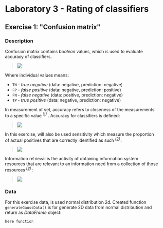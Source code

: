 # Laboratory 3 - Rating of classifiers
## Exercise 1: "Confusion matrix"
### Description
Confusion matrix contains _boolean_ values, which is used to evaluate accuracy
 of classifiers.

><img src="http://latex.codecogs.com/gif.latex?CM%3D%5Cbegin%7Bpmatrix%7D%20TN%26FP%20%5C%5C%20FN%26TP%20%5Cend%7Bpmatrix%7D" />

Where individual values means:
* `TN` - _true negative_ (data: negative, prediction: negative)
* `FP` - _false positive_ (data: negative, prediction: positive)
* `FN` - _false negative_ (data: positive, prediction: negative)
* `TP` - _true positive_ (data: negative, prediction: negative)

In measurement of set, accuracy refers to closeness of the measurements to a specific value<sup> _[[1]]_</sup>&nbsp;. 
Accuracy for classifiers is defined:
><img src="http://latex.codecogs.com/gif.latex?ACC%3D%5Cfrac%7BTP&plus;TN%7D%7BTP&plus;TN&plus;FP&plus;FN%7D" />
In this exercise, will also be used sensitivity which measure the proportion of actual
positives that are correctly identified as such <sup> _[[2]]_</sup>&nbsp;:

><img src="http://latex.codecogs.com/gif.latex?TPR%3D%5Cfrac%7BTP%7D%7BTP&plus;FN%7D" />

Information retrieval is the activity of obtaining information system resources that are relevant to an information
 need from a collection of those resources<sup> _[[3]]_</sup>&nbsp;:
><img src="http://latex.codecogs.com/gif.latex?FPR%3D%5Cfrac%7BFP%7D%7BFP&plus;TN%7D%3D1-TPR" />

### Data
For this exercise data, is used normal distribution 2d. Created function `generateGaussData()`
is for generate 2D data from normal distribution and return as _DataFrame_ object:
```
here function
```


[1]: https://en.wikipedia.org/wiki/Accuracy_and_precision
[2]: https://en.wikipedia.org/wiki/Sensitivity_and_specificity
[3]: https://en.wikipedia.org/wiki/Information_retrieval#Fall-out